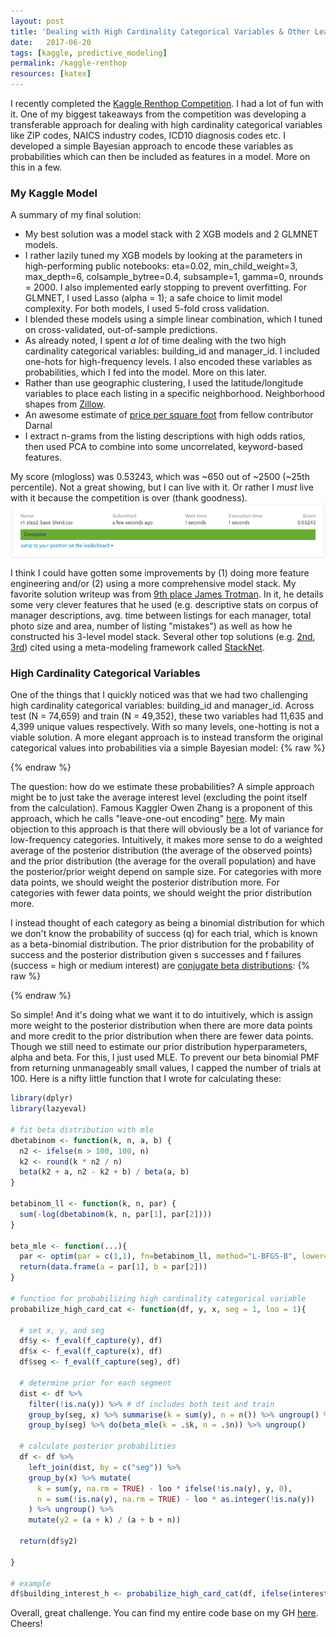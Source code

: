 ```yaml
---
layout: post
title: 'Dealing with High Cardinality Categorical Variables & Other Learnings from the Kaggle Renthop Challenge'
date:   2017-06-20
tags: [kaggle, predictive_modeling]
permalink: /kaggle-renthop
resources: [katex]
---
```


I recently completed the [Kaggle Renthop Competition](kaggle.com/c/two-sigma-connect-rental-listing-inquiries).  I had a lot of fun with it.  One of my biggest takeaways from the competition was developing a transferable approach for dealing with high cardinality categorical variables like ZIP codes, NAICS industry codes, ICD10 diagnosis codes etc.  I developed a simple Bayesian approach to encode these variables as probabilities which can then be included as features in a model.  More on this in a few.  

### My Kaggle Model

A summary of my final solution:
* My best solution was a model stack with 2 XGB models and 2 GLMNET models.
* I rather lazily tuned my XGB models by looking at the parameters in high-performing public notebooks: eta=0.02, min_child_weight=3, max_depth=6, colsample_bytree=0.4, subsample=1, gamma=0, nrounds = 2000.  I also implemented early stopping to prevent overfitting.  For GLMNET, I used Lasso (alpha = 1); a safe choice to limit model complexity.  For both models, I used 5-fold cross validation.
* I blended these models using a simple linear combination, which I tuned on cross-validated, out-of-sample predictions.
* As already noted, I spent _a lot_ of time dealing with the two high cardinality categorical variables: building_id and manager_id.  I included one-hots for high-frequency levels.  I also encoded these variables as probabilities, which I fed into the model.  More on this later.
* Rather than use geographic clustering, I used the latitude/longitude variables to place each listing in a specific neighborhood.  Neighborhood shapes from [Zillow](https://www.zillow.com/howto/api/neighborhood-boundaries.htm).
* An awesome estimate of [price per square foot](https://www.kaggle.com/arnaldcat/a-proxy-for-sqft-and-the-interest-on-1-2-baths) from fellow contributor Darnal
* I extract n-grams from the listing descriptions with high odds ratios, then used PCA to combine into some uncorrelated, keyword-based features.  

My score (mlogloss) was 0.53243, which was ~650 out of ~2500 (~25th percentile).  Not a great showing, but I can live with it.  Or rather I _must_ live with it because the competition is over (thank goodness).  
<img src="/assets/img/kaggle-renthop.png" style="display:block; margin-left:auto; margin-right:auto;" width="800px">

I think I could have gotten some improvements by (1) doing more feature engineering and/or (2) using a more comprehensive model stack.  My favorite solution writeup was from [9th place James Trotman](https://www.kaggle.com/c/two-sigma-connect-rental-listing-inquiries/discussion/32146).  In it, he details some very clever features that he used (e.g. descriptive stats on corpus of manager descriptions, avg. time between listings for each manager, total photo size and area, number of listing "mistakes") as well as how he constructed his 3-level model stack.  Several other top solutions (e.g. [2nd](https://www.kaggle.com/c/two-sigma-connect-rental-listing-inquiries/discussion/32148), [3rd](https://www.kaggle.com/c/two-sigma-connect-rental-listing-inquiries/discussion/32123)) cited using a meta-modeling framework called [StackNet](https://github.com/kaz-Anova/StackNet).  

### High Cardinality Categorical Variables

One of the things that I quickly noticed was that we had two challenging high cardinality categorical variables: building_id and manager_id.  Across test (N = 74,659) and train (N = 49,352), these two variables had 11,635 and 4,399 unique values respectively.  With so many levels, one-hotting is not a viable solution.  A more elegant approach is to instead transform the original categorical values into probabilities via a simple Bayesian model:
{% raw %}
<div class="equation" data-expr="X_{i} \rightarrow S_{i} \approx P(Y|X = X_{i})"></div>
{% endraw %}

The question: how do we estimate these probabilities?  A simple approach might be to just take the average interest level (excluding the point itself from the calculation). Famous Kaggler Owen Zhang is a proponent of this approach, which he calls "leave-one-out encoding" [here](https://www.slideshare.net/OwenZhang2/tips-for-data-science-competitions).  My main objection to this approach is that there will obviously be a lot of variance for low-frequency categories.  Intuitively, it makes more sense to do a weighted average of the posterior distribution (the average of the observed points) and the prior distribution (the average for the overall population) and have the posterior/prior weight depend on sample size.  For categories with more data points, we should weight the posterior distribution more.  For categories with fewer data points, we should weight the prior distribution more.       

I instead thought of each category as being a binomial distribution for which we don't know the probability of success (q) for each trial, which is known as a beta-binomial distribution.  The prior distribution for the probability of success and the posterior distribution given s successes and f failures (success = high or medium interest) are [conjugate beta distributions](https://en.wikipedia.org/wiki/Conjugate_prior#Example):
{% raw %}
<div class="equation" data-expr="Q \sim Beta(a,b)"></div>
<div class="equation" data-expr="Q|s,f \sim Beta(a+s,b+f)"></div>
<div class="equation" data-expr="E[Q|s,f] = \frac{a+s}{a+b+s+f}"></div>
{% endraw %}

So simple!  And it's doing what we want it to do intuitively, which is assign more weight to the posterior distribution when there are more data points and more credit to the prior distribution when there are fewer data points.  Though we still need to estimate our prior distribution hyperparameters, alpha and beta.  For this, I just used MLE.  To prevent our beta binomial PMF from returning unmanageably small values, I capped the number of trials at 100.  Here is a nifty little function that I wrote for calculating these:  

``` R
library(dplyr)
library(lazyeval)

# fit beta distribution with mle
dbetabinom <- function(k, n, a, b) {
  n2 <- ifelse(n > 100, 100, n)
  k2 <- round(k * n2 / n)
  beta(k2 + a, n2 - k2 + b) / beta(a, b)
}

betabinom_ll <- function(k, n, par) {
  sum(-log(dbetabinom(k, n, par[1], par[2])))
}

beta_mle <- function(...){
  par <- optim(par = c(1,1), fn=betabinom_ll, method="L-BFGS-B", lower=c(0.5,0.5), upper=c(500,500), ...)$par
  return(data.frame(a = par[1], b = par[2]))
}

# function for probabilizing high cardinality categorical variable
probabilize_high_card_cat <- function(df, y, x, seg = 1, loo = 1){

  # set x, y, and seg
  df$y <- f_eval(f_capture(y), df)
  df$x <- f_eval(f_capture(x), df)
  df$seg <- f_eval(f_capture(seg), df)

  # determine prior for each segment
  dist <- df %>%
    filter(!is.na(y)) %>% # df includes both test and train
    group_by(seg, x) %>% summarise(k = sum(y), n = n()) %>% ungroup() %>%
    group_by(seg) %>% do(beta_mle(k = .$k, n = .$n)) %>% ungroup()

  # calculate posterior probabilities
  df <- df %>%
    left_join(dist, by = c("seg")) %>%
    group_by(x) %>% mutate(
      k = sum(y, na.rm = TRUE) - loo * ifelse(!is.na(y), y, 0),
      n = sum(!is.na(y), na.rm = TRUE) - loo * as.integer(!is.na(y))
    ) %>% ungroup() %>%
    mutate(y2 = (a + k) / (a + b + n))

  return(df$y2)

}

# example
df$building_interest_h <- probabilize_high_card_cat(df, ifelse(interest_level == "high", 1, 0), building_id, 1, 1)

```

Overall, great challenge.  You can find my entire code base on my GH [here](https://github.com/donaldrauscher/kaggle-renthop).  Cheers!
